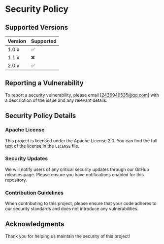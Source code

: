 # Security Policy

## Supported Versions

| Version | Supported          |
| ------- | ------------------ |
| 1.0.x  | :white_check_mark: |
| 1.1.x  | :x:                |
| 2.0.x  | :white_check_mark: |

## Reporting a Vulnerability

To report a security vulnerability, please email [2436949535@qq.com] with a description of the issue and any relevant details.

## Security Policy Details

### Apache License

This project is licensed under the Apache License 2.0. You can find the full text of the license in the `LICENSE` file.

### Security Updates

We will notify users of any critical security updates through our GitHub releases page. Please ensure you have notifications enabled for this repository.

### Contribution Guidelines

When contributing to this project, please ensure that your code adheres to our security standards and does not introduce any vulnerabilities.

## Acknowledgments

Thank you for helping us maintain the security of this project!
